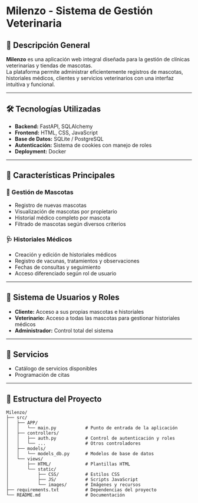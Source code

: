 # Milenzo - Sistema de Gestión Veterinaria

## 📄 Descripción General

**Milenzo** es una aplicación web integral diseñada para la gestión de clínicas veterinarias y tiendas de mascotas.  
La plataforma permite administrar eficientemente registros de mascotas, historiales médicos, clientes y servicios veterinarios con una interfaz intuitiva y funcional.

---

## 🛠️ Tecnologías Utilizadas

- **Backend:** FastAPI, SQLAlchemy  
- **Frontend:** HTML, CSS, JavaScript  
- **Base de Datos:** SQLite / PostgreSQL  
- **Autenticación:** Sistema de cookies con manejo de roles  
- **Deployment:** Docker  

---

## 🚀 Características Principales

### 🐾 Gestión de Mascotas
- Registro de nuevas mascotas  
- Visualización de mascotas por propietario  
- Historial médico completo por mascota  
- Filtrado de mascotas según diversos criterios  

### 🩺 Historiales Médicos
- Creación y edición de historiales médicos  
- Registro de vacunas, tratamientos y observaciones  
- Fechas de consultas y seguimiento  
- Acceso diferenciado según rol de usuario  

---

## 👥 Sistema de Usuarios y Roles

- **Cliente:** Acceso a sus propias mascotas e historiales  
- **Veterinario:** Acceso a todas las mascotas para gestionar historiales médicos  
- **Administrador:** Control total del sistema  

---

## 🧾 Servicios

- Catálogo de servicios disponibles  
- Programación de citas  

---

## 📁 Estructura del Proyecto

```plaintext
Milenzo/
├── src/
│   ├── APP/
│   │   └── main.py           # Punto de entrada de la aplicación
│   ├── controllers/
│   │   ├── auth.py           # Control de autenticación y roles
│   │   └── ...               # Otros controladores
│   ├── models/
│   │   └── models_db.py      # Modelos de base de datos
│   └── views/
│       ├── HTML/             # Plantillas HTML
│       └── static/
│           ├── CSS/          # Estilos CSS
│           ├── JS/           # Scripts JavaScript
│           └── images/       # Imágenes y recursos
├── requirements.txt          # Dependencias del proyecto
└── README.md                 # Documentación
